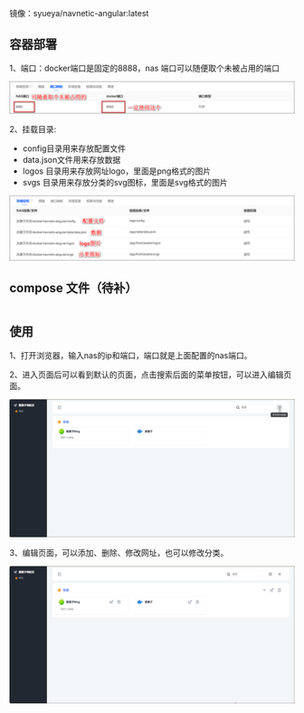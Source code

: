 
镜像：syueya/navnetic-angular:latest

## 容器部署

1、端口：docker端口是固定的8888，nas 端口可以随便取个未被占用的端口

![img](./img/port.png)

2、挂载目录: 
- config目录用来存放配置文件
- data.json文件用来存放数据
- logos 目录用来存放网址logo，里面是png格式的图片
- svgs 目录用来存放分类的svg图标，里面是svg格式的图片

![img](./img/volume.png)


## compose 文件（待补）

```

```



## 使用

1、打开浏览器，输入nas的ip和端口，端口就是上面配置的nas端口。

2、进入页面后可以看到默认的页面，点击搜索后面的菜单按钮，可以进入编辑页面。


![img](./img/example-show.png)

3、编辑页面，可以添加、删除、修改网址，也可以修改分类。

![img](./img/example-edit.png)
